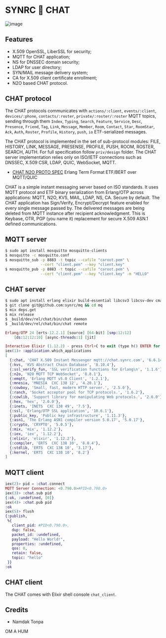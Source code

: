 SYNRC 💬 CHAT
=============

![image](https://github.com/erpuno/chat/assets/144776/b7e0b60b-4b61-4ff6-a8c9-e27f2e4c4e7c)

Features
--------

* X.509 OpenSSL, LiberSSL for security;
* MQTT for CHAT application;
* NS for DNSSEC domain security;
* LDAP for user directory;
* SYN/MAIL message delivery system;
* CA for X.509 client certificate enrollment;
* N2O based CHAT protocol.

CHAT protocol
-------------

The CHAT protocols communicates with `actions/:client`, `events/:client`, `devices/:phone`,
`contacts/:roster`, `private/:roster/:roster` MQTT topics, sending through them
`Index`, `Typing`, `Search`, `Feature`, `Service`, `Desc`, `Presence`,
`Friend`, `Tag`,  `Link`, `Message`, `Member`, `Room`, `Contact`,
`Star`, `RoomStar`, `Ack`, `Auth`, `Roster`, `Profile`, `History`, `push`, `io`
ETF-serialized messages.

The CHAT protocol is implemented in the set of sub-protocol modules:
FILE, HISTORY, LINK, MESSAGE, PRESENSE, PROFILE, PUSH, ROOM, ROSTER,
SEARCH, AUTH. For full specification follow `priv/design` folder. 
The CHAT server implementation relies only on ISO/IETF connections
such as DNSSEC, X.509 CSR, LDAP, QUIC, WebSocket, MQTT.

* [CHAT N2O PROTO SPEC](priv/proto) Erlang Term Format ETF/BERT over MQTT/QUIC

CHAT is a simple instant messaging server based on ISO standards.
It uses MQTT protocol and ETF binary serialization from Erlang/OTP
across applications: MQTT, N2O, KVS, MAIL, LDAP, NS, CA. Secure by default.
The CHAT application has Sign/Verify, Encrypt/Decrypt feature enabled for
every single message passed by. The delivered messages are being deleted
from MQTT instance after recipient acknowledgment.
This is Keybase, OTR, PGP (you name it) replacement for secure X.509 ASN.1 defined communications.

MQTT server
-----------

```sh
$ sudo apt install mosquitto mosquitto-clients
$ mosquitto -c mosquitto.conf
$ mosquitto_sub -p 8883 -t topic --cafile "caroot.pem" \
                --cert "client.pem" --key "client.key"
$ mosquitto_pub -p 8883 -t topic --cafile "caroot.pem" \
                --cert "client.pem" --key "client.key" -m "HELLO"
```


CHAT server
-----------

```sh
$ sudo apt install erlang elixir build-essential libcsv3 libcsv-dev cmake
$ git clone git@github.com:synrc/mq && cd mq
$ mix deps.get
$ mix release
$ _build/dev/rel/chat/bin/chat daemon
$ _build/dev/rel/chat/bin/chat remote
```

```elixir
Erlang/OTP 24 [erts-12.2.1] [source] [64-bit] [smp:12:12]
    [ds:12:12:10] [async-threads:1] [jit]

Interactive Elixir (1.12.2) - press Ctrl+C to exit (type h() ENTER for help)
iex(1)> :application.which_applications
[
  {:chat, 'CHAT X.509 Instant Messenger mqtt://chat.synrc.com', '6.6.14'},
  {:kvs, 'KVS Abstract Chain Database', '8.10.4'},
  {:ssl_verify_fun, 'SSL verification functions for Erlang\n', '1.1.6'},
  {:n2o, 'N2O MQTT TCP WebSocket', '8.8.1'},
  {:emqtt, 'Erlang MQTT v5.0 Client', '1.2.1'},
  {:mnesia, 'MNESIA  CXC 138 12', '4.20.1'},
  {:cowboy, 'Small, fast, modern HTTP server.', '2.5.0'},
  {:ranch, 'Socket acceptor pool for TCP protocols.', '1.6.2'},
  {:cowlib, 'Support library for manipulating Web protocols.', '2.6.0'},
  {:hex, 'hex', '2.0.0'},
  {:inets, 'INETS  CXC 138 49', '7.5'},
  {:ssl, 'Erlang/OTP SSL application', '10.6.1'},
  {:public_key, 'Public key infrastructure', '1.11.3'},
  {:asn1, 'The Erlang ASN1 compiler version 5.0.17', '5.0.17'},
  {:crypto, 'CRYPTO', '5.0.5'},
  {:mix, 'mix', '1.12.2'},
  {:iex, 'iex', '1.12.2'},
  {:elixir, 'elixir', '1.12.2'},
  {:compiler, 'ERTS  CXC 138 10', '8.0.4'},
  {:stdlib, 'ERTS  CXC 138 10', '3.17'},
  {:kernel, 'ERTS  CXC 138 10', '8.2'}
]
```

MQTT client
-----------

```elixir
iex(2)> pid = :chat.connect
MQTT Server Connection: <0.790.0>#PID<0.790.0>
iex(3)> :chat.sub pid
{:ok, :undefined, [0]}
iex(4)> :chat.pub pid
:ok
iex(5)> flush
{:publish,
 %{
   client_pid: #PID<0.790.0>,
   dup: false,
   packet_id: :undefined,
   payload: "Hello World!",
   properties: :undefined,
   qos: 0,
   retain: false,
   topic: "hello"
 }}
:ok
```

CHAT client
-----------

The CHAT comes with Elixir shell console `chat_client`.

Credits
-------

* Namdak Tonpa

OM A HUM
